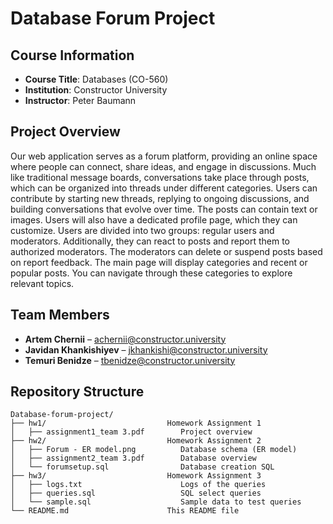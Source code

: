 # Database Forum Project

## Course Information

- **Course Title**: Databases (CO-560)
- **Institution**: Constructor University
- **Instructor**: Peter Baumann

## Project Overview

Our web application serves as a forum platform, providing an online space where people can connect, share ideas, and engage in discussions. Much like traditional message boards, conversations take place through posts, which can be organized into threads under different categories. Users can contribute by starting new threads, replying to ongoing discussions, and building conversations that evolve over time. The posts can contain text or images. Users will also have a dedicated profile page, which they can customize. Users are divided into two groups: regular users and moderators. Additionally, they can react to posts and report them to authorized moderators. The moderators can delete or suspend posts based on report feedback. The main page will display categories and recent or popular posts. You can navigate through these categories to explore relevant topics.

## Team Members

- **Artem Chernii** – achernii@constructor.university
- **Javidan Khankishiyev** – jkhankishi@constructor.university
- **Temuri Benidze** – tbenidze@constructor.university

## Repository Structure

```
Database-forum-project/
├── hw1/                           Homework Assignment 1
│   ├── assignment1_team 3.pdf        Project overview
├── hw2/                           Homework Assignment 2
│   ├── Forum - ER model.png          Database schema (ER model)
│   ├── assignment2_team 3.pdf        Database overview
│   └── forumsetup.sql                Database creation SQL
├── hw3/                           Homework Assignment 3
│   ├── logs.txt                      Logs of the queries
│   ├── queries.sql                   SQL select queries 
│   └── sample.sql                    Sample data to test queries
└── README.md                      This README file
```
